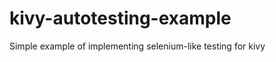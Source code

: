 kivy-autotesting-example
========================

Simple example of implementing selenium-like testing for kivy
